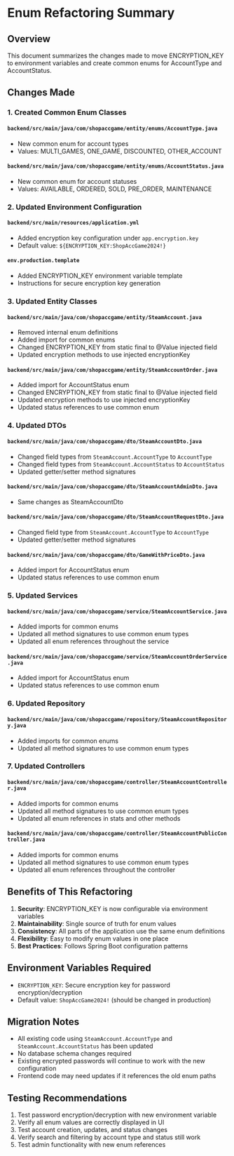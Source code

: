 # Enum Refactoring Summary

## Overview
This document summarizes the changes made to move ENCRYPTION_KEY to environment variables and create common enums for AccountType and AccountStatus.

## Changes Made

### 1. Created Common Enum Classes

#### `backend/src/main/java/com/shopaccgame/entity/enums/AccountType.java`
- New common enum for account types
- Values: MULTI_GAMES, ONE_GAME, DISCOUNTED, OTHER_ACCOUNT

#### `backend/src/main/java/com/shopaccgame/entity/enums/AccountStatus.java`
- New common enum for account statuses
- Values: AVAILABLE, ORDERED, SOLD, PRE_ORDER, MAINTENANCE

### 2. Updated Environment Configuration

#### `backend/src/main/resources/application.yml`
- Added encryption key configuration under `app.encryption.key`
- Default value: `${ENCRYPTION_KEY:ShopAccGame2024!}`

#### `env.production.template`
- Added ENCRYPTION_KEY environment variable template
- Instructions for secure encryption key generation

### 3. Updated Entity Classes

#### `backend/src/main/java/com/shopaccgame/entity/SteamAccount.java`
- Removed internal enum definitions
- Added import for common enums
- Changed ENCRYPTION_KEY from static final to @Value injected field
- Updated encryption methods to use injected encryptionKey

#### `backend/src/main/java/com/shopaccgame/entity/SteamAccountOrder.java`
- Added import for AccountStatus enum
- Changed ENCRYPTION_KEY from static final to @Value injected field
- Updated encryption methods to use injected encryptionKey
- Updated status references to use common enum

### 4. Updated DTOs

#### `backend/src/main/java/com/shopaccgame/dto/SteamAccountDto.java`
- Changed field types from `SteamAccount.AccountType` to `AccountType`
- Changed field types from `SteamAccount.AccountStatus` to `AccountStatus`
- Updated getter/setter method signatures

#### `backend/src/main/java/com/shopaccgame/dto/SteamAccountAdminDto.java`
- Same changes as SteamAccountDto

#### `backend/src/main/java/com/shopaccgame/dto/SteamAccountRequestDto.java`
- Changed field type from `SteamAccount.AccountType` to `AccountType`
- Updated getter/setter method signatures

#### `backend/src/main/java/com/shopaccgame/dto/GameWithPriceDto.java`
- Added import for AccountStatus enum
- Updated status references to use common enum

### 5. Updated Services

#### `backend/src/main/java/com/shopaccgame/service/SteamAccountService.java`
- Added imports for common enums
- Updated all method signatures to use common enum types
- Updated all enum references throughout the service

#### `backend/src/main/java/com/shopaccgame/service/SteamAccountOrderService.java`
- Added import for AccountStatus enum
- Updated status references to use common enum

### 6. Updated Repository

#### `backend/src/main/java/com/shopaccgame/repository/SteamAccountRepository.java`
- Added imports for common enums
- Updated all method signatures to use common enum types

### 7. Updated Controllers

#### `backend/src/main/java/com/shopaccgame/controller/SteamAccountController.java`
- Added imports for common enums
- Updated all method signatures to use common enum types
- Updated all enum references in stats and other methods

#### `backend/src/main/java/com/shopaccgame/controller/SteamAccountPublicController.java`
- Added imports for common enums
- Updated all method signatures to use common enum types
- Updated all enum references throughout the controller

## Benefits of This Refactoring

1. **Security**: ENCRYPTION_KEY is now configurable via environment variables
2. **Maintainability**: Single source of truth for enum values
3. **Consistency**: All parts of the application use the same enum definitions
4. **Flexibility**: Easy to modify enum values in one place
5. **Best Practices**: Follows Spring Boot configuration patterns

## Environment Variables Required

- `ENCRYPTION_KEY`: Secure encryption key for password encryption/decryption
- Default value: `ShopAccGame2024!` (should be changed in production)

## Migration Notes

- All existing code using `SteamAccount.AccountType` and `SteamAccount.AccountStatus` has been updated
- No database schema changes required
- Existing encrypted passwords will continue to work with the new configuration
- Frontend code may need updates if it references the old enum paths

## Testing Recommendations

1. Test password encryption/decryption with new environment variable
2. Verify all enum values are correctly displayed in UI
3. Test account creation, updates, and status changes
4. Verify search and filtering by account type and status still work
5. Test admin functionality with new enum references

